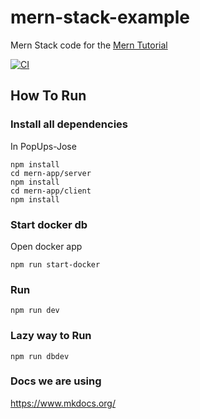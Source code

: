 # mern-stack-example
Mern Stack code for the [Mern Tutorial](https://www.mongodb.com/languages/mern-stack-tutorial)

[![CI](https://github.com/mongodb-developer/mern-stack-example/actions/workflows/main.yaml/badge.svg)](https://github.com/mongodb-developer/mern-stack-example/actions/workflows/main.yaml)

## How To Run

### Install all dependencies
In PopUps-Jose
```
npm install
cd mern-app/server
npm install
cd mern-app/client
npm install
```
### Start docker db
Open docker app 
```
npm run start-docker

```

### Run
```
npm run dev
```

### Lazy way to Run 
```
npm run dbdev
```

### Docs we are using
https://www.mkdocs.org/
